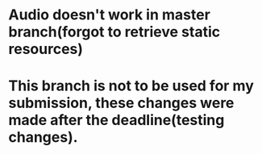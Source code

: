 # Audio doesn't work in master branch(forgot to retrieve static resources)

# This branch is not to be used for my submission, these changes were made after the deadline(testing changes).
